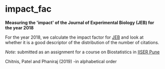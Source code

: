 # impact_fac
__Measuring the 'impact' of the Journal of Experimental Biology (JEB) for the year 2018__

For the year 2018, we calculate the impact factor for [JEB](https://www.google.com/search?client=safari&rls=en&q=journal+of+experimental+biology&ie=UTF-8&oe=UTF-8) and look at whether it is a good descriptor of the distribution of the number of citations.

_Note:_ submitted as an assignment for a course on Biostatistics in [IISER Pune](http://www.iiserpune.ac.in)

Chitnis, Patel and Phaniraj (2019)
-in alphabetical order 
